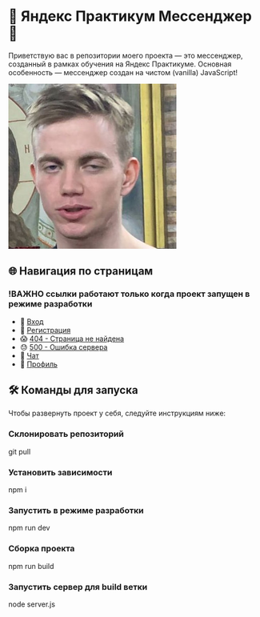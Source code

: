 # 🚀 Яндекс Практикум Мессенджер 🚀

Приветствую вас в репозитории моего проекта — это мессенджер, созданный в рамках обучения на Яндекс Практикуме. Основная особенность — мессенджер создан на чистом (vanilla) JavaScript!

![Logo](for-readme.jpg)

## 🌐 Навигация по страницам
### !ВАЖНО ссылки работают только когда проект запущен в режиме разработки

- 🚪 [Вход](http://localhost:5173/)
- 📝 [Регистрация](http://localhost:5173/register)
- 😱 [404 - Страница не найдена](http://localhost:5173/404.hbs)
- 😓 [500 - Ошибка сервера](http://localhost:5173/500.hbs)
- 💬 [Чат](http://localhost:5173/chat.hbs)
- 🕺 [Профиль](http://localhost:5173/profile.hbs)

## 🛠 Команды для запуска

Чтобы развернуть проект у себя, следуйте инструкциям ниже:

### Склонировать репозиторий
git pull

### Установить зависимости
npm i

### Запустить в режиме разработки
npm run dev

### Сборка проекта
npm run build

### Запустить сервер для build ветки
node server.js